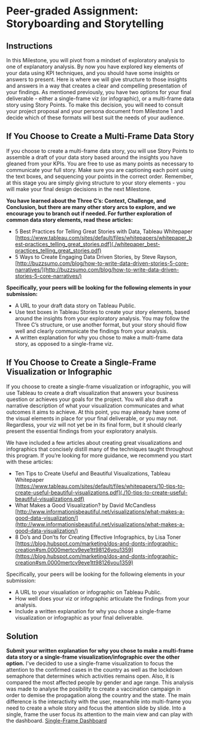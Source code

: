 # Peer-graded Assignment: Storyboarding and Storytelling
## Instructions
In this Milestone, you will pivot from a mindset of exploratory analysis to one of explanatory analysis. By now you have explored key elements of your data using KPI techniques, and you should have some insights or answers to present. Here is where we will give structure to those insights and answers in a way that creates a clear and compelling presentation of your findings. As mentioned previously, you have two options for your final deliverable - either a single-frame viz (or infographic), or a multi-frame data story using Story Points. To make this decision, you will need to consult your project proposal and your persona document from Milestone 1 and decide which of these formats will best suit the needs of your audience.

## If You Choose to Create a Multi-Frame Data Story
If you choose to create a multi-frame data story, you will use Story Points to assemble a draft of your data story based around the insights you have gleaned from your KPIs. You are free to use as many points as necessary to communicate your full story. Make sure you are captioning each point using the text boxes, and sequencing your points in the correct order. Remember, at this stage you are simply giving structure to your story elements - you will make your final design decisions in the next Milestone.  

**You have learned about the Three C’s: Context, Challenge, and Conclusion, but there are many other story arcs to explore, and we encourage you to branch out if needed. For further exploration of common data story elements, read these articles:**
* 5 Best Practices for Telling Great Stories with Data, Tableau Whitepaper [https://www.tableau.com/sites/default/files/whitepapers/whitepaper_best-practices_telling_great_stories.pdf](./whitepaper_best-practices_telling_great_stories.pdf)
* 5 Ways to Create Engaging Data Driven Stories, by Steve Rayson, [http://buzzsumo.com/blog/how-to-write-data-driven-stories-5-core-narratives/](http://buzzsumo.com/blog/how-to-write-data-driven-stories-5-core-narratives/)

**Specifically, your peers will be looking for the following elements in your submission:**
* A URL to your draft data story on Tableau Public.
* Use text boxes in Tableau Stories to create your story elements, based around the insights from your exploratory analysis. You may follow the Three C’s structure, or use another format, but your story should flow well and clearly communicate the findings from your analysis.
* A written explanation for why you chose to make a multi-frame data story, as opposed to a single-frame viz.

## If You Choose to Create a Single-Frame Visualization or Infographic
If you choose to create a single-frame visualization or infographic, you will use Tableau to create a draft visualization that answers your business question or achieves your goals for the project. You will also draft a narrative description of what your visualization communicates and what outcomes it aims to achieve. At this point, you may already have some of the visual elements in place for your final deliverable, or you may not. Regardless, your viz will not yet be in its final form, but it should clearly present the essential findings from your exploratory analysis.

We have included a few articles about creating great visualizations and infographics that concisely distill many of the techniques taught throughout this program. If you’re looking for more guidance, we recommend you start with these articles:
* Ten Tips to Create Useful and Beautiful Visualizations, Tableau Whitepaper [https://www.tableau.com/sites/default/files/whitepapers/10-tips-to-create-useful-beautiful-visualizations.pdf](./10-tips-to-create-useful-beautiful-visualizations.pdf)
* What Makes a Good Visualization? by David McCandless [http://www.informationisbeautiful.net/visualizations/what-makes-a-good-data-visualization/](http://www.informationisbeautiful.net/visualizations/what-makes-a-good-data-visualization/)
* 8 Do’s and Don’ts for Creating Effective Infographics, by Lisa Toner [https://blog.hubspot.com/marketing/dos-and-donts-infographic-creation#sm.0000mertcv9eye1tt98126vou1359](https://blog.hubspot.com/marketing/dos-and-donts-infographic-creation#sm.0000mertcv9eye1tt98126vou1359)

Specifically, your peers will be looking for the following elements in your submission:
* A URL to your visualiation or infographic on Tableau Public.
* How well does your viz or infographic articulate the findings from your analysis.
* Include a written explanation for why you chose a single-frame visualization or infographic as your final deliverable.

## Solution
**Submit your written explanation for why you chose to make a multi-frame data story or a single-frame visualization/infographic over the other option.**
I've decided to use a single-frame visualization to focus the attention to the confirmed cases in the country as well as the lockdown semaphore that determines which activities remains open. Also, it is compared the most affected people by gender and age range. This analysis was made to analyse the posibility to create a vaccination campaign in order to demise the propagation along the country and the state.
The main difference is the interactivity with the user, meanwhile into multi-frame you need to create a whole story and focus the attention slide by slide. Into a single, frame the user focus its attention to the main view and can play with the dashboard.
[Single-Frame Dashboard](https://public.tableau.com/profile/cesar.robles#!/vizhome/COVID-19_Mexican_Analysis/MexicanCOVID-19LockdownAnalysis?publish=yes)
